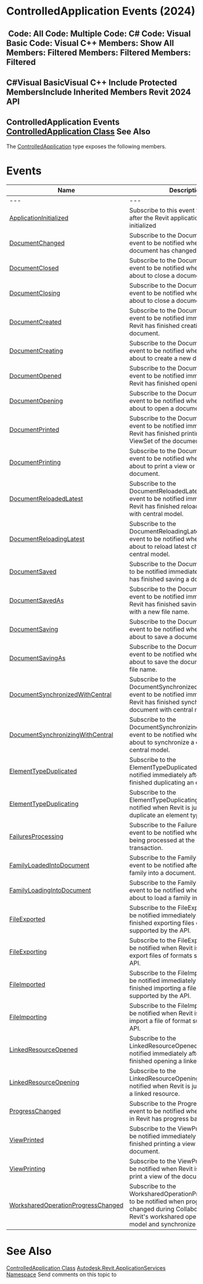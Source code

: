 # ControlledApplication Events (2024)

﻿
 Code: All Code: Multiple Code: C# Code: Visual Basic Code: Visual C++  Members: Show All Members: Filtered Members: Filtered Members: Filtered   
---  
C#Visual BasicVisual C++
Include Protected MembersInclude Inherited Members
Revit 2024 API  
---  
ControlledApplication Events  
[ControlledApplication Class](35859972-2407-3910-cb07-bbb337e307e6.md "ControlledApplication Class") See Also  
---  
The [ControlledApplication](35859972-2407-3910-cb07-bbb337e307e6.md "ControlledApplication Class") type exposes the following members.
# Events
| Name | Description |
| --- | --- |
| --- | --- | --- |
| [ApplicationInitialized](1d917597-712c-cec3-db2a-8301c62a8ee3.md "ApplicationInitialized Event") | Subscribe to this event to get notified after the Revit application has been initialized |
| [DocumentChanged](f7acc5b4-a1b4-12ca-802b-0ee78942589e.md "DocumentChanged Event") | Subscribe to the DocumentChanged event to be notified when Revit document has changed. |
| [DocumentClosed](b089cc05-ba85-03c2-e256-9f18ca7affc9.md "DocumentClosed Event") | Subscribe to the DocumentClosing event to be notified when Revit is just about to close a document. |
| [DocumentClosing](2f0a7a6f-ed8b-0518-c5f8-edb14b321296.md "DocumentClosing Event") | Subscribe to the DocumentClosing event to be notified when Revit is just about to close a document. |
| [DocumentCreated](89f514bf-f067-308d-0518-f050450bde72.md "DocumentCreated Event") | Subscribe to the DocumentCreated event to be notified immediately after Revit has finished creating a new document. |
| [DocumentCreating](5814928c-7794-395a-fdcd-5c3bd13b73ed.md "DocumentCreating Event") | Subscribe to the DocumentCreating event to be notified when Revit is just about to create a new document. |
| [DocumentOpened](7e5bc7a1-0475-b2ec-0aec-c410015737fe.md "DocumentOpened Event") | Subscribe to the DocumentOpened event to be notified immediately after Revit has finished opening a document. |
| [DocumentOpening](99a0bcc4-fede-b66b-198d-a53f46ecf149.md "DocumentOpening Event") | Subscribe to the DocumentOpening event to be notified when Revit is just about to open a document. |
| [DocumentPrinted](2bef4cd3-5ef7-8bf9-1d90-f6e9f875ac28.md "DocumentPrinted Event") | Subscribe to the DocumentPrinted event to be notified immediately after Revit has finished printing a view or ViewSet of the document. |
| [DocumentPrinting](4f2f328a-3f67-4679-0f78-a5ee36ae95db.md "DocumentPrinting Event") | Subscribe to the DocumentPrinting event to be notified when Revit is just about to print a view or ViewSet of the document. |
| [DocumentReloadedLatest](9b16d42f-2b88-d162-b266-8afa5222c439.md "DocumentReloadedLatest Event") | Subscribe to the DocumentReloadedLatestEventArgs event to be notified immediately after Revit has finished reloading a document with central model. |
| [DocumentReloadingLatest](07307104-752f-e7da-b124-793dc35cb5ec.md "DocumentReloadingLatest Event") | Subscribe to the DocumentReloadingLatestEventArgs event to be notified when Revit is just about to reload latest changes from a central model. |
| [DocumentSaved](bb944bb2-2141-4116-339f-4d13b6f6a6a5.md "DocumentSaved Event") | Subscribe to the DocumentSaved event to be notified immediately after Revit has finished saving a document. |
| [DocumentSavedAs](5a68e38b-2156-eab1-c08b-dbc9a815b618.md "DocumentSavedAs Event") | Subscribe to the DocumentSavedAs event to be notified immediately after Revit has finished saving document with a new file name. |
| [DocumentSaving](4a70d25a-c609-0e18-dad4-f34c7c349092.md "DocumentSaving Event") | Subscribe to the DocumentSaving event to be notified when Revit is just about to save a document. |
| [DocumentSavingAs](ebfb171a-041e-636a-0c9e-62c4706cb146.md "DocumentSavingAs Event") | Subscribe to the DocumentSavingAs event to be notified when Revit is just about to save the document with a new file name. |
| [DocumentSynchronizedWithCentral](5cb6e92e-80b0-24e3-943c-a246566e4318.md "DocumentSynchronizedWithCentral Event") | Subscribe to the DocumentSynchronizedWithCentral event to be notified immediately after Revit has finished synchronizing a document with central model. |
| [DocumentSynchronizingWithCentral](20644173-bd8c-3598-4ac1-4c874679f8e8.md "DocumentSynchronizingWithCentral Event") | Subscribe to the DocumentSynchronizingWithCentral event to be notified when Revit is just about to synchronize a document with central model. |
| [ElementTypeDuplicated](470b50f6-5f49-a585-4b00-13b4131fb0c2.md "ElementTypeDuplicated Event") | Subscribe to the ElementTypeDuplicated event to be notified immediately after Revit has finished duplicating an element type. |
| [ElementTypeDuplicating](d4e741ea-cacc-a592-f2c1-ab2e4aa633bd.md "ElementTypeDuplicating Event") | Subscribe to the ElementTypeDuplicating event to be notified when Revit is just about to duplicate an element type. |
| [FailuresProcessing](388605d5-1096-6017-6b3b-f818a36eeffc.md "FailuresProcessing Event") | Subscribe to the FailuresProcessing event to be notified when failures are being processed at the end of transaction. |
| [FamilyLoadedIntoDocument](8c607130-85f3-b6e4-bfb9-a9e2404022c1.md "FamilyLoadedIntoDocument Event") | Subscribe to the FamilyLoadedInto event to be notified after Revit loaded a family into a document. |
| [FamilyLoadingIntoDocument](f6b8877c-57ae-f0f3-4a65-e87b26ebbd28.md "FamilyLoadingIntoDocument Event") | Subscribe to the FamilyLoadingInto event to be notified when Revit is just about to load a family into a document. |
| [FileExported](b319fd4a-07af-ddac-41a2-f1478d4ff100.md "FileExported Event") | Subscribe to the FileExported event to be notified immediately after Revit has finished exporting files of formats supported by the API. |
| [FileExporting](c1f11a68-7712-17bf-dde3-04a077a7e6cf.md "FileExporting Event") | Subscribe to the FileExporting event to be notified when Revit is just about to export files of formats supported by the API. |
| [FileImported](53d944f4-4e2a-3625-d4cb-0eb454ed87aa.md "FileImported Event") | Subscribe to the FileImported event to be notified immediately after Revit has finished importing a file of format supported by the API. |
| [FileImporting](5cd9ac35-6b1f-1084-c1f2-55d7dbc3b3ff.md "FileImporting Event") | Subscribe to the FileImporting event to be notified when Revit is just about to import a file of format supported by the API. |
| [LinkedResourceOpened](4173dab8-f4da-ea8d-98c5-d6685349f159.md "LinkedResourceOpened Event") | Subscribe to the LinkedResourceOpened event to be notified immediately after Revit has finished opening a linked resource. |
| [LinkedResourceOpening](7b027897-ea2a-a1ac-18b4-c2bd6717923d.md "LinkedResourceOpening Event") | Subscribe to the LinkedResourceOpening event to be notified when Revit is just about to open a linked resource. |
| [ProgressChanged](ec8d2e0e-dc55-d87b-b80a-32a0acce8246.md "ProgressChanged Event") | Subscribe to the ProgressChanged event to be notified when an operation in Revit has progress bar data available. |
| [ViewPrinted](08ae1e5f-e69a-421e-e04a-73f88711967a.md "ViewPrinted Event") | Subscribe to the ViewPrinted event to be notified immediately after Revit has finished printing a view of the document. |
| [ViewPrinting](af45ed82-9ed8-ba3c-56fc-4df00af0cf35.md "ViewPrinting Event") | Subscribe to the ViewPrinting event to be notified when Revit is just about to print a view of the document. |
| [WorksharedOperationProgressChanged](9163633b-1939-f5a2-313a-ebb66aa062d0.md "WorksharedOperationProgressChanged Event") | Subscribe to the WorksharedOperationProgressChanged to be notified when progress has changed during Collaboration for Revit's workshared operations: open model and synchronize with central. |

# See Also
[ControlledApplication Class](35859972-2407-3910-cb07-bbb337e307e6.md "ControlledApplication Class")
[Autodesk.Revit.ApplicationServices Namespace](91957e18-2935-006c-83ab-3b5b9dbb5928.md "Autodesk.Revit.ApplicationServices Namespace")
Send comments on this topic to 
